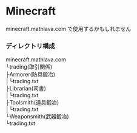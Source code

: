 # Minecraft
minecraft.mathlava.com で使用するかもしれません  
### ディレクトリ構成
minecraft.mathlava.com  
└trading(取引関係)  
 ├Armorer(防具鍛冶)  
 │└trading.txt  
 ├Librarian(司書)  
 │└trading.txt  
 ├Toolsmith(道具鍛冶)  
 │└trading.txt  
 └Weaponsmith(武器鍛冶)  
  └trading.txt  
